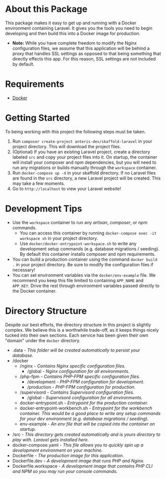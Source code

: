 # About this Package
This package makes it easy to get up and running with a Docker environment containing Laravel. It gives you the tools you need to begin developing and then build this into a Docker image for production.

* **Note:** While you have complete freedom to modify the Nginx configuration files, we assume that this application will be behind a proxy that handles SSL settings as opposed to that being something that directly effects this app. For this reason, SSL settings are not included by default.

# Requirements

- [Docker](https://www.docker.com/get-started)

# Getting Started

To being working with this project the following steps must be taken.

1. Run `composer create-project anteris-dev/skaffold-laravel` in your project directory. This will download the project files.
2. (Optional) If you have an existing Laravel project, create a directory labeled `src` and copy your project files into it. On startup, the container will install your composer and npm dependencies, but you will need to run any migrations or builds manually through the `workspace` container.
3. Run `docker-compose up -d` in your skaffold directory. If no Laravel files are found in the `src` directory, a new Laravel project will be created. This may take a few moments.
4. Go to `http://localhost` to view your Laravel website!

# Development Tips

* Use the `workspace` container to run any _artisan_, _composer_, or _npm_ commands.
  * You can access this container by running `docker-compose exec -it workspace sh` in your project directory.
  * Use `docker/docker-entrypoint-workspace.sh` to write any development setup commands (e.g. database migrations / seeding). By default this container installs composer and npm requirements.
* You can build a production container using the command `docker build .` in your project directory. Be sure to modify the configuration files if necessary!
* You can set environment variables via the `docker/env-example` file. We recommend you keep this file limited to containing `APP_NAME` and `APP_KEY`. Drive the rest through environment variables passed directly to the Docker container.

# Directory Structure

Despite our best efforts, the directory structure in this project is slightly complex. We believe this is a worthwhile trade-off, as it keeps things nicely tucked into their own sections. Each service has been given their own "domain" under the `docker` directory.

- .data - _This folder will be created automatically to persist your database._
- /docker
    - /nginx - _Contains Nginx specific configuration files._
        - /global - _Nginx configuration for all environments._
    - /php-fpm - _Contains PHP-FPM specific configuration files._
        - /development - _PHP-FPM configuration for development._
        - /production - _PHP-FPM configuration for production._
    - /supervisord - _Contains Supervisord configuration files._
        - /global - _Supervisord configuration for all environments._
    - docker-entrypoint.sh - _Entrypoint for the production container._
    - docker-entrypoint-workbench.sh - _Entrypoint for the workbench container. This would be a good place to write any setup commands for your dev environment (e.g. database migrations / seeding)._
    - env-example - _An env file that will be copied into the container on startup._
- /src - _This directory gets created automatically and is yours directory to play with. Laravel gets installed here._
- docker-compose.yaml - _This file allows you to quickly spin up a development environment on your machine._
- Dockerfile - _The production image for this application._
- Dockerfile.dev - _A development image that runs PHP and Nginx._
- Dockerfile.workspace - _A development image that contains PHP CLI and NPM so you may run your console commands._
